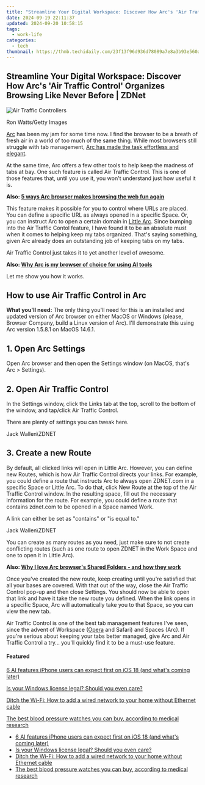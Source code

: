 ```yaml
---
title: "Streamline Your Digital Workspace: Discover How Arc's 'Air Traffic Control' Organizes Browsing Like Never Before | ZDNet"
date: 2024-09-19 22:11:37
updated: 2024-09-20 10:58:15
tags:
  - work-life
categories:
  - tech
thumbnail: https://thmb.techidaily.com/23f13f96d936d78089a7e8a3b93e560ac0ab8587601498f32a131493f3f787f8.jpg
---
```


## Streamline Your Digital Workspace: Discover How Arc's 'Air Traffic Control' Organizes Browsing Like Never Before | ZDNet

![Air Traffic Controllers](https://www.zdnet.com/a/img/resize/af842113af1b5b56364b2dfa0916b1e937dbbaec/2024/09/03/b4e89a7f-c685-4842-8c3f-5cf1688179e5/gettyimages-523704746.jpg?auto=webp&precrop=2208,1240,x0,y113&width=1280)

Ron Watts/Getty Images

[Arc](https://arc.net/) has been my jam for some time now. I find the browser to be a breath of fresh air in a world of too much of the same thing. While most browsers still struggle with tab management, [Arc has made the task effortless and elegant](https://www.zdnet.com/home-and-office/work-life/how-to-better-organize-your-arc-browsing-life-with-profiles/). 

At the same time, Arc offers a few other tools to help keep the madness of tabs at bay. One such feature is called Air Traffic Control. This is one of those features that, until you use it, you won't understand just how useful it is.

**Also: [5 ways Arc browser makes browsing the web fun again](https://www.zdnet.com/home-and-office/work-life/5-ways-arc-browser-makes-browsing-the-web-fun-again/)**

This feature makes it possible for you to control where URLs are placed. You can define a specific URL as always opened in a specific Space. Or, you can instruct Arc to open a certain domain in [Little Arc](https://www.zdnet.com/home-and-office/work-life/im-a-browser-expert-and-arc-is-my-default-for-macos-here-are-two-new-reasons-why/). Since bumping into the Air Traffic Contol feature, I have found it to be an absolute must when it comes to helping keep my tabs organized. That's saying something, given Arc already does an outstanding job of keeping tabs on my tabs.

Air Traffic Control just takes it to yet another level of awesome.

**Also: [Why Arc is my browser of choice for using AI tools](https://www.zdnet.com/article/why-arc-is-my-browser-of-choice-for-using-ai-tools/)**

Let me show you how it works.

## How to use Air Traffic Control in Arc

**What you'll need:** The only thing you'll need for this is an installed and updated version of Arc browser on either MacOS or Windows (please, Browser Company, build a Linux version of Arc). I'll demonstrate this using Arc version 1.5.8.1 on MacOS 14.6.1.

## 1\. Open Arc Settings

Open Arc browser and then open the Settings window (on MacOS, that's Arc > Settings).

## 2\. Open Air Traffic Control

In the Settings window, click the Links tab at the top, scroll to the bottom of the window, and tap/click Air Traffic Control.

There are plenty of settings you can tweak here.

Jack Wallen\\ZDNET

## 3\. Create a new Route

By default, all clicked links will open in Little Arc. However, you can define new Routes, which is how Air Traffic Control directs your links. For example, you could define a route that instructs Arc to always open ZDNET.com in a specific Space or Little Arc. To do that, click New Route at the top of the Air Traffic Control window. In the resulting space, fill out the necessary information for the route. For example, you could define a route that contains zdnet.com to be opened in a Space named Work. 

A link can either be set as "contains" or "is equal to."

Jack Wallen\\ZDNET

You can create as many routes as you need, just make sure to not create conflicting routes (such as one route to open ZDNET in the Work Space and one to open it in Little Arc).

**Also: [Why I love Arc browser's Shared Folders - and how they work](https://www.zdnet.com/article/why-i-love-arc-browsers-shared-folders-and-how-they-work/)**

Once you've created the new route, keep creating until you're satisfied that all your bases are covered. With that out of the way, close the Air Traffic Control pop-up and then close Settings. You should now be able to open that link and have it take the new route you defined. When the link opens in a specific Space, Arc will automatically take you to that Space, so you can view the new tab.

Air Traffic Control is one of the best tab management features I've seen, since the advent of Workspace ([Opera](https://www.zdnet.com/home-and-office/work-life/5-reasons-why-opera-is-my-favorite-browser-and-you-should-check-it-out-too/) and Safari) and Spaces (Arc). If you're serious about keeping your tabs better managed, give Arc and Air Traffic Control a try… you'll quickly find it to be a must-use feature.

#### Featured

[6 AI features iPhone users can expect first on iOS 18 (and what's coming later)](https://www.zdnet.com/article/6-ai-features-iphone-users-can-expect-first-on-ios-18-and-whats-coming-later/ "6 AI features iPhone users can expect first on iOS 18 (and what's coming later)")

[Is your Windows license legal? Should you even care?](https://www.zdnet.com/article/is-your-windows-license-legal-should-you-even-care/ "Is your Windows license legal? Should you even care?")

[Ditch the Wi-Fi: How to add a wired network to your home without Ethernet cable](https://www.zdnet.com/article/ditch-the-wi-fi-how-to-add-a-wired-network-to-your-home-without-ethernet-cable/ "Ditch the Wi-Fi: How to add a wired network to your home without Ethernet cable")

[The best blood pressure watches you can buy, according to medical research](https://www.zdnet.com/article/best-blood-pressure-watch/ "The best blood pressure watches you can buy, according to medical research")

* [6 AI features iPhone users can expect first on iOS 18 (and what's coming later)](https://www.zdnet.com/article/6-ai-features-iphone-users-can-expect-first-on-ios-18-and-whats-coming-later/ "6 AI features iPhone users can expect first on iOS 18 (and what's coming later)")
* [Is your Windows license legal? Should you even care?](https://www.zdnet.com/article/is-your-windows-license-legal-should-you-even-care/ "Is your Windows license legal? Should you even care?")
* [Ditch the Wi-Fi: How to add a wired network to your home without Ethernet cable](https://www.zdnet.com/article/ditch-the-wi-fi-how-to-add-a-wired-network-to-your-home-without-ethernet-cable/ "Ditch the Wi-Fi: How to add a wired network to your home without Ethernet cable")
* [The best blood pressure watches you can buy, according to medical research](https://www.zdnet.com/article/best-blood-pressure-watch/ "The best blood pressure watches you can buy, according to medical research")

<ins class="adsbygoogle"
     style="display:block"
     data-ad-format="autorelaxed"
     data-ad-client="ca-pub-7571918770474297"
     data-ad-slot="1223367746"></ins>



<ins class="adsbygoogle"
     style="display:block"
     data-ad-client="ca-pub-7571918770474297"
     data-ad-slot="8358498916"
     data-ad-format="auto"
     data-full-width-responsive="true"></ins>
